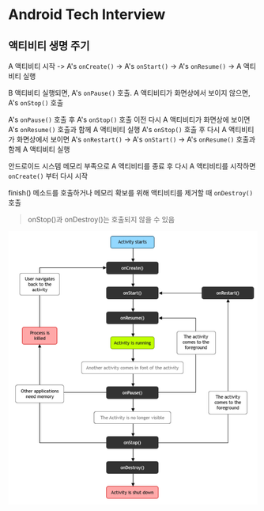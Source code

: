 # Android Tech Interview

## 액티비티 생명 주기

A 액티비티 시작 -> A's `onCreate()` -> A's `onStart()` -> A's `onResume()` -> A 액티비티 실행

B 액티비티 실행되면, A's `onPause()` 호출.
A 액티비티가 화면상에서 보이지 않으면, A's `onStop()` 호출

A's `onPause()` 호출 후 A's `onStop()` 호출 이전 다시 A 액티비티가 화면상에 보이면 A's `onResume()` 호출과 함께 A 액티비티 실행
A's `onStop()` 호출 후 다시 A 액티비티가 화면상에서 보이면 A's `onRestart()` -> A's `onStart()` -> A's `onResume()` 호출과 함께 A 액티비티 실행

안드로이드 시스템 메모리 부족으로 A 액티비티를 종료 후 다시 A 액티비티를 시작하면 `onCreate()` 부터 다시 시작

finish() 메소드를 호출하거나 메모리 확보를 위해 액티비티를 제거할 때 `onDestroy()` 호출

> onStop()과 onDestroy()는 호출되지 않을 수 있음

![ActivityLifeCycle](_img/lifecycle.png)